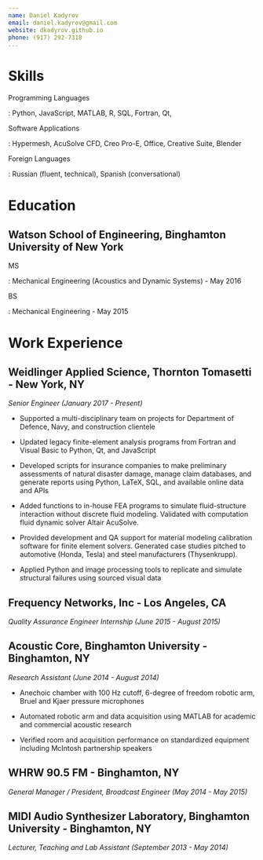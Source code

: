 ```yaml
---
name: Daniel Kadyrov
email: daniel.kadyrov@gmail.com
website: dkadyrov.github.io
phone: (917) 292-7318
...
```

# Skills
Programming Languages

: Python, JavaScript, MATLAB, R, SQL, Fortran, Qt,

Software Applications

: Hypermesh, AcuSolve CFD, Creo Pro-E, Office, Creative Suite, Blender

Foreign Languages

: Russian (fluent, technical), Spanish (conversational)

# Education

## Watson School of Engineering, Binghamton University of New York

MS

: Mechanical Engineering (Acoustics and Dynamic Systems) - May 2016

BS

: Mechanical Engineering - May 2015

# Work Experience

## Weidlinger Applied Science, Thornton Tomasetti - New York, NY
*Senior Engineer (January 2017 - Present)*

- Supported a multi-disciplinary team on projects for Department of Defence, Navy, and construction clientele

- Updated legacy finite-element analysis programs from Fortran and Visual Basic to Python, Qt, and JavaScript

- Developed scripts for insurance companies to make preliminary assessments of natural disaster damage, manage claim databases, and generate reports using Python, LaTeX, SQL, and available online data and APIs

- Added functions to in-house FEA programs to simulate fluid-structure interaction without discrete fluid modeling. Validated with computation fluid dynamic solver Altair AcuSolve.

- Provided development and QA support for material modeling calibration software for finite element solvers. Generated case studies pitched to automotive (Honda, Tesla) and steel manufacturers (Thysenkrupp).

- Applied Python and image processing tools to replicate and simulate structural failures using sourced visual data

## Frequency Networks, Inc - Los Angeles, CA
*Quality Assurance Engineer Internship (June 2015 - August 2015)*

## Acoustic Core, Binghamton University - Binghamton, NY
*Research Assistant (June 2014 - August 2014)*

- Anechoic chamber with 100 Hz cutoff, 6-degree of freedom robotic arm, Bruel and Kjaer pressure microphones

- Automated robotic arm and data acquisition using MATLAB for academic and commercial acoustic research

- Verified room and acquisition performance on standardized equipment including McIntosh partnership speakers

## WHRW 90.5 FM - Binghamton, NY
*General Manager / President, Broadcast Engineer (May 2014 - May 2015)*

<!-- - SUNY and FCC point of contact for licensed non-commercial 1,500 Watt station with 250 daily active members -->

<!-- - Increased yearly income by 22% through SUNY grants, FCC-approved underwriting, and session studio services -->

<!-- - Updated radio and IT infrastructure to support increased listenership and upcoming FCC and industry changes -->

## MIDI Audio Synthesizer Laboratory, Binghamton University - Binghamton, NY
*Lecturer, Teaching and Lab Assistant (September 2013 - May 2014)*

<!-- - Lectured and created curriculum for undergraduate course on sound, audio technology, and synthesizer design -->

<!-- - Repaired and restored electrical circuitry, hardware, and paneling of vintage synthesizers and drum machines -->
